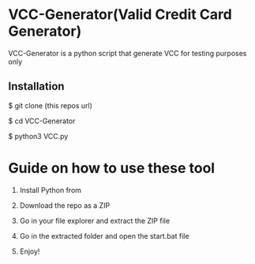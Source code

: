# VCC-Generator(Valid Credit Card Generator)
VCC-Generator is a python script that generate VCC for testing purposes only<br>   
 
  
<h2>Installation</h2> 
  
<p>$ git clone (this repos url)</p>  
<p>$ cd VCC-Generator</p>  
<p>$ python3 VCC.py</p>     
    
# Guide on how to use these tool    
  
1. Install Python from 
 
2. Download the repo as a ZIP    
  
3. Go in your file explorer and extract the ZIP file    
      
4. Go in the extracted folder and open the start.bat file  
  
5. Enjoy!